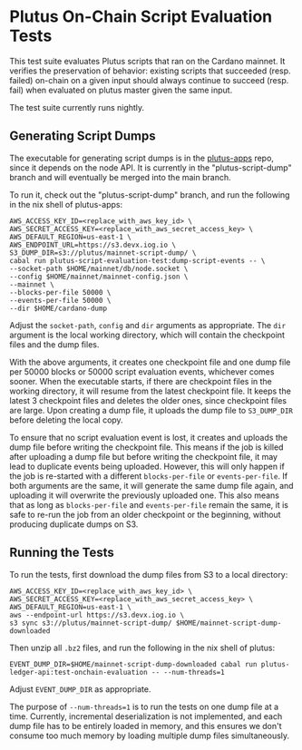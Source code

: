 # Plutus On-Chain Script Evaluation Tests

This test suite evaluates Plutus scripts that ran on the Cardano mainnet.
It verifies the preservation of behavior: existing scripts that succeeded (resp. failed) on-chain on a given input should always continue to succeed (resp. fail) when evaluated on plutus master given the same input.

The test suite currently runs nightly.

## Generating Script Dumps

The executable for generating script dumps is in the [plutus-apps](https://github.com/input-output-hk/plutus-apps) repo, since it depends on the node API.
It is currently in the "plutus-script-dump" branch and will eventually be merged into the main branch.

To run it, check out the "plutus-script-dump" branch, and run the following in the nix shell of plutus-apps:

```
AWS_ACCESS_KEY_ID=<replace_with_aws_key_id> \
AWS_SECRET_ACCESS_KEY=<replace_with_aws_secret_access_key> \
AWS_DEFAULT_REGION=us-east-1 \
AWS_ENDPOINT_URL=https://s3.devx.iog.io \
S3_DUMP_DIR=s3://plutus/mainnet-script-dump/ \
cabal run plutus-script-evaluation-test:dump-script-events -- \
--socket-path $HOME/mainnet/db/node.socket \
--config $HOME/mainnet/mainnet-config.json \
--mainnet \
--blocks-per-file 50000 \
--events-per-file 50000 \
--dir $HOME/cardano-dump
```

Adjust the `socket-path`, `config` and `dir` arguments as appropriate.
The `dir` argument is the local working directory, which will contain the checkpoint files and the dump files.

With the above arguments, it creates one checkpoint file and one dump file per 50000 blocks or 50000 script evaluation events, whichever comes sooner.
When the executable starts, if there are checkpoint files in the working directory, it will resume from the latest checkpoint file.
It keeps the latest 3 checkpoint files and deletes the older ones, since checkpoint files are large.
Upon creating a dump file, it uploads the dump file to `S3_DUMP_DIR` before deleting the local copy.

To ensure that no script evaluation event is lost, it creates and uploads the dump file before writing the checkpoint file.
This means if the job is killed after uploading a dump file but before writing the checkpoint file, it may lead to duplicate events being uploaded.
However, this will only happen if the job is re-started with a different `blocks-per-file` or `events-per-file`.
If both arguments are the same, it will generate the same dump file again, and uploading it will overwrite the previously uploaded one.
This also means that as long as `blocks-per-file` and `events-per-file` remain the same, it is safe to re-run the job from an older checkpoint or the beginning, without producing duplicate dumps on S3.

## Running the Tests

To run the tests, first download the dump files from S3 to a local directory:

```
AWS_ACCESS_KEY_ID=<replace_with_aws_key_id> \
AWS_SECRET_ACCESS_KEY=<replace_with_aws_secret_access_key> \
AWS_DEFAULT_REGION=us-east-1 \
aws --endpoint-url https://s3.devx.iog.io \
s3 sync s3://plutus/mainnet-script-dump/ $HOME/mainnet-script-dump-downloaded
```

Then unzip all `.bz2` files, and run the following in the nix shell of plutus:

```
EVENT_DUMP_DIR=$HOME/mainnet-script-dump-downloaded cabal run plutus-ledger-api:test-onchain-evaluation -- --num-threads=1
```

Adjust `EVENT_DUMP_DIR` as appropriate.

The purpose of `--num-threads=1` is to run the tests on one dump file at a time.
Currently, incremental deserialization is not implemented, and each dump file has to be entirely loaded in memory, and this ensures we don't consume too much memory by loading multiple dump files simultaneously.
